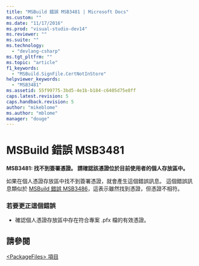 ```yaml
---
title: "MSBuild 錯誤 MSB3481 | Microsoft Docs"
ms.custom: ""
ms.date: "11/17/2016"
ms.prod: "visual-studio-dev14"
ms.reviewer: ""
ms.suite: ""
ms.technology: 
  - "devlang-csharp"
ms.tgt_pltfrm: ""
ms.topic: "article"
f1_keywords: 
  - "MSBuild.SignFile.CertNotInStore"
helpviewer_keywords: 
  - "MSB3481"
ms.assetid: 55f99775-3bd5-4e1b-b184-c6405d75e8ff
caps.latest.revision: 5
caps.handback.revision: 5
author: "mikeblome"
ms.author: "mblome"
manager: "douge"
---
```

# MSBuild 錯誤 MSB3481
**MSB3481: 找不到簽署憑證。  請確認該憑證位於目前使用者的個人存放區中。**  
  
 如果在個人憑證存放區中找不到簽署憑證，就會產生這個錯誤訊息。  這個錯誤訊息類似於 [MSBuild 錯誤 MSB3486](../misc/msbuild-error-msb3486.md)，這表示雖然找到憑證，但憑證不相符。  
  
### 若要更正這個錯誤  
  
-   確認個人憑證存放區中存在符合專案 .pfx 檔的有效憑證。  
  
## 請參閱  
 [\<PackageFiles\> 項目](../deployment/packagefiles-element-bootstrapper.md)